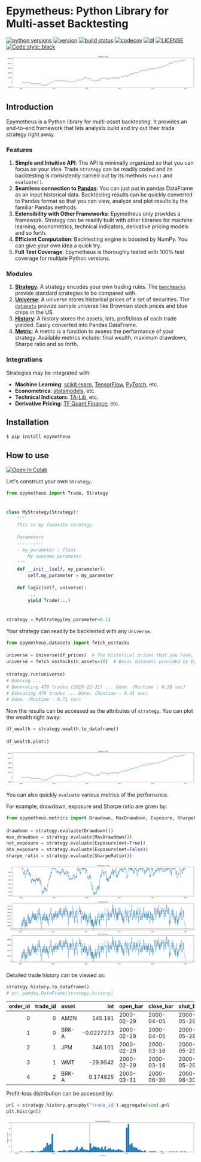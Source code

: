# Epymetheus: Python Library for Multi-asset Backtesting

[![python versions](https://img.shields.io/pypi/pyversions/epymetheus.svg)](https://pypi.org/project/epymetheus/)
[![version](https://img.shields.io/pypi/v/epymetheus.svg)](https://pypi.org/project/epymetheus/)
[![build status](https://travis-ci.com/simaki/epymetheus.svg?branch=master)](https://travis-ci.com/simaki/epymetheus)
[![codecov](https://codecov.io/gh/simaki/epymetheus/branch/master/graph/badge.svg)](https://codecov.io/gh/simaki/epymetheus)
[![dl](https://img.shields.io/pypi/dm/epymetheus)](https://pypi.org/project/epymetheus/)
[![LICENSE](https://img.shields.io/github/license/simaki/epymetheus)](LICENSE)
[![Code style: black](https://img.shields.io/badge/code%20style-black-000000.svg)](https://github.com/psf/black)

![wealth](examples/howto/wealth.png)

## Introduction

Epymetheus is a Python library for multi-asset backtesting.
It provides an end-to-end framework that lets analysts build and try out their trade strategy right away.

### Features

1. **Simple and Intuitive API**: The API is minimally organized so that you can focus on your idea. Trade `Strategy` can be readily coded and its backtesting is consistently carried out by its methods `run()` and `evaluate()`.
2. **Seamless connection to [Pandas](https://github.com/pandas-dev/pandas)**: You can just put in pandas DataFrame as an input historical data. Backtesting results can be quickly converted to Pandas format so that you can view, analyze and plot results by the familiar Pandas methods.
3. **Extensibility with Other Frameworks**: Epymetheus only provides a framework. Strategy can be readily built with other libraries for machine learning, econometrics, technical indicators, derivative pricing models and so forth.
4. **Efficient Computation**: Backtesting engine is boosted by NumPy. You can give your own idea a quick try.
5. **Full Test Coverage**: Epymetheus is thoroughly tested with 100% test coverage for multiple Python versions.

### Modules

1. **[Strategy](https://github.com/simaki/epymetheus/tree/master/epymetheus/strategy)**: A strategy encodes your own trading rules. The [`benchmarks`](https://github.com/simaki/epymetheus/tree/master/epymetheus/benchmarks) provide standard strategies to be compared with.
2. **[Universe](https://github.com/simaki/epymetheus/tree/master/epymetheus/universe)**: A universe stores historical prices of a set of securities. The [`datasets`](https://github.com/simaki/epymetheus/tree/master/epymetheus/datasets) provide sample universe like Brownian stock prices and blue chips in the US.
3. **[History](https://github.com/simaki/epymetheus/tree/master/epymetheus/history)**: A history stores the assets, lots, profit/loss of each trade yielded. Easily converted into Pandas DataFrame.
4. **[Metric](https://github.com/simaki/epymetheus/tree/master/epymetheus/metric)**: A metric is a function to assess the performance of your strategy. Available metrics include: final wealth, maximum drawdown, Sharpe ratio and so forth.

### Integrations

Strategies may be integrated with:

- **Machine Learning**: [scikit-learn](https://github.com/scikit-learn/scikit-learn), [TensorFlow](https://github.com/tensorflow/tensorflow), [PyTorch](https://github.com/pytorch/pytorch), etc.
- **Econometrics**: [statsmodels](https://github.com/statsmodels/statsmodels), etc.
- **Technical Indicators**: [TA-Lib](https://github.com/mrjbq7/ta-lib), etc.
- **Derivative Pricing**: [TF Quant Finance](https://github.com/google/tf-quant-finance), etc.

## Installation

```sh
$ pip install epymetheus
```

## How to use

[![Open In Colab](https://colab.research.google.com/assets/colab-badge.svg)](https://colab.research.google.com/github/simaki/epymetheus/blob/master/examples/howto/howto.ipynb)

Let's construct your own `Strategy`.

```python
from epymetheus import Trade, Strategy


class MyStrategy(Strategy):
    """
    This is my favorite strategy.

    Parameters
    ----------
    - my_parameter : float
        My awesome parameter.
    """
    def __init__(self, my_parameter):
        self.my_parameter = my_parameter

    def logic(self, universe):
        ...
        yield Trade(...)


strategy = MyStrategy(my_parameter=0.1)
```

Your strategy can readily be backtested with any `Universe`.

```python
from epymetheus.datasets import fetch_usstocks

universe = Universe(df_prices)  # The historical prices that you have, or
universe = fetch_usstocks(n_assets=10)  # Basic datasets provided by Epymetheus.

strategy.run(universe)
# Running ...
# Generating 478 trades (2019-12-31) ... Done. (Runtime : 0.30 sec)
# Executing 478 trades ... Done. (Runtime : 0.41 sec)
# Done. (Runtime : 0.71 sec)
```

Now the results can be accessed as the attributes of `strategy`.
You can plot the wealth right away:

```python
df_wealth = strategy.wealth.to_dataframe()

df_wealth.plot()
```

![wealth](examples/howto/wealth.png)

You can also quickly `evaluate` various metrics of the perfornance.

For example, drawdown, exposure and Sharpe ratio are given by:

```python
from epymetheus.metrics import Drawdown, MaxDrawdown, Exposure, SharpeRatio

drawdown = strategy.evaluate(Drawdown())
max_drawdown = strategy.evaluate(MaxDrawdown())
net_exposure = strategy.evaluate(Exposure(net=True))
abs_exposure = strategy.evaluate(Exposure(net=False))
sharpe_ratio = strategy.evaluate(SharpeRatio())
```

![drawdown](examples/howto/drawdown.png)
![exposure](examples/howto/exposure.png)

Detailed trade history can be viewed as:

```python
strategy.history.to_dataframe()
# or: pandas.DataFrame(strategy.history)
```

|   order_id |   trade_id | asset   |         lot | open_bar   | close_bar  | shut_bar   |   take |   stop |      pnl |
|-----------:|-----------:|:--------|------------:|:-----------|:-----------|:-----------|-------:|-------:|---------:|
|          0 |          0 | AMZN    | 145.191     | 2000-02-29 | 2000-04-05 | 2000-05-29 |   1000 |  -1000 | -970.962 |
|          1 |          0 | BRK-A   |  -0.0227273 | 2000-02-29 | 2000-04-05 | 2000-05-29 |   1000 |  -1000 | -288.636 |
|          2 |          1 | JPM     | 346.101     | 2000-02-29 | 2000-03-16 | 2000-05-29 |   1000 |  -1000 | 1318.68  |
|          3 |          1 | WMT     | -29.9542    | 2000-02-29 | 2000-03-16 | 2000-05-29 |   1000 |  -1000 | -121.923 |
|          4 |          2 | BRK-A   |   0.174825  | 2000-03-31 | 2000-06-30 | 2000-06-30 |   1000 |  -1000 | -594.406 |

Profit-loss distribution can be accessed by:

```python
pnl = strategy.history.groupby('trade_id').aggregate(sum).pnl
plt.hist(pnl)
```

![pnl](examples/howto/pnl.png)
